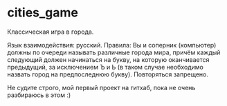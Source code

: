 # cities_game
Классическая игра в города.

Язык взаимодействия: русский.
Правила:
Вы и соперник (компьютер) должны по очереди называть различные города мира, причём каждый следующий должен начинаться на букву, на которую оканчивается предыдущий, за исключением Ъ и Ь (в таком случае необходимо назвать город на предпоследнюю букву). Повторяться запрещено.

Не судите строго, мой первый проект на гитхаб, пока не очень разбираюсь в этом :)

